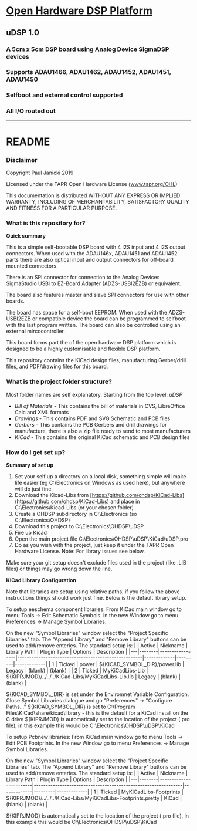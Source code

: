# [Open Hardware DSP Platform](www.ohdsp.org)
## uDSP 1.0 
### A 5cm x 5cm DSP board using Analog Device SigmaDSP devices
### Supports ADAU1466, ADAU1462, ADAU1452, ADAU1451, ADAU1450
### Selfboot and external control supported
### All I/O routed out
---
# README
### Disclaimer
Copyright Paul Janicki 2019

Licensed under the TAPR Open Hardware License (www.tapr.org/OHL)

This documentation is distributed WITHOUT ANY EXPRESS OR IMPLIED WARRANTY, INCLUDING OF MERCHANTABILITY, SATISFACTORY QUALITY AND FITNESS FOR A PARTICULAR PURPOSE.

### What is this repository for?

**Quick summary**

This is a simple self-bootable DSP board with 4 I2S input and 4 I2S output connectors. When used with the ADAU146x, ADAU1451 and ADAU1452 parts there are also optical input and output connectors for off-board mounted connectors. 

There is an SPI connector for connection to the Analog Devices SigmaStudio USBi to EZ-Board Adapter (ADZS-USBI2EZB) or equivalent. 

The board also features master and slave SPI connectors for use with other boards. 

The board has space for a self-boot EEPROM. When used with the ADZS-USBI2EZB or compatible device the board can be programmed to selfboot with the last program written. The board can also be controlled using an external mircocontroller.

This board forms part the of the open hardware DSP platform which is designed to be a highly customisable and flexible DSP platform. 

This repository contains the KiCad design files, manufacturing Gerber/drill files, and PDF/drawing files for this board.

### What is the project folder structure?
Most folder names are self explanatory. Starting from the top level:
*uDSP*
+ *Bill of Materials*  - This contains the bill of materials in CVS, LibreOffice Calc and XML formats
+ *Drawings* - This contains PDF and SVG Schematic and PCB files
+ *Gerbers* - This contains the PCB Gerbers and drill drawings for manufacture, there is also a zip file ready to send to most manufacturers
+ *KiCad* - This contains the original KiCad schematic and PCB design files

### How do I get set up?

**Summary of set up**

1. Set your self up a directory on a local disk, something simple will make life easier (eg C:\Electronics on Windows as used here), but anywhere will do just fine.
2. Download the Kicad-Libs from [https://github.com/ohdsp/KiCad-Libs](https://github.com/ohdsp/KiCad-Libs) and place in C:\Electronics\Kicad-Libs (or your chosen folder) 
3. Create a OHDSP subdirectory in C:\Electronics (so C:\Electronics\OHDSP)
3. Download this project to C:\Electronics\OHDSP\uDSP
4. Fire up Kicad
5. Open the main project file C:\Electronics\OHDSP\uDSP\KiCad\uDSP.pro
7. Do as you wish with the project, just keep it under the TAPR Open Hardware License.
Note: For library issues see below.

Make sure your git setup doesn't exclude files used in the project (like .LIB files) or things may go wrong down the line.


**KiCad Library Configuration**

Note that libraries are setup using relative paths, if you follow the above instructions things should work just fine. Below is the default library setup.

To setup eeschema component libraries:
From KiCad main window go to menu Tools -> Edit Schematic Symbols. In the new Window go to menu Preferences -> Manage Symbol Libraries.

On the new "Symbol Libraries" window select the "Project Specific Libraries" tab. The "Append Library" and "Remove Library" buttons can be used to add/remove enteries.
The standard setup is:
|   | Active | Nickname        | Library Path                                        | Plugin Type | Options | Description |
|---|--------|-----------------|-----------------------------------------------------|-------------|---------|-------------|
| 1 | Ticked | power           | ${KICAD_SYMBOL_DIR}/power.lib                       | Legacy      | (blank) | (blank)     |
| 2 | Ticked | MyKiCadLibs-Lib | ${KIPRJMOD}/../../../KiCad-Libs/MyKiCadLibs-Lib.lib | Legacy      | (blank) | (blank)     |

${KICAD_SYMBOL_DIR}  is set under the Enviromnet Variable Configuration. Close Symbol Libraries dialogue and go "Preferences" -> "Configure Paths..."
${KICAD_SYMBOL_DIR} is set to C:\Program Files\KiCad\share\kicad\library - this is the default for a KiCad install on the C drive
${KIPRJMOD} is automatically set to the location of the project (.pro file), in this example this would be C:\Electronics\OHDSP\uDSP\KiCad


To setup Pcbnew libraries:
From KiCad main window go to menu Tools -> Edit PCB Footprints. In the new Window go to menu Preferences -> Manage Symbol Libraries.

On the new "Symbol Libraries" window select the "Project Specific Libraries" tab. The "Append Library" and "Remove Library" buttons can be used to add/remove enteries.
The standard setup is:
|   | Active | Nickname               | Library Path                                                  | Plugin Type | Options | Description |
|---|--------|------------------------|---------------------------------------------------------------|-------------|---------|-------------|
| 1 | Ticked | MyKiCadLibs-Footprints | ${KIPRJMOD}/../../../KiCad-Libs/MyKiCadLibs-Footprints.pretty | KiCad       | (blank) | (blank)     |

${KIPRJMOD} is automatically set to the location of the project (.pro file), in this example this would be C:\Electronics\OHDSP\uDSP\KiCad


